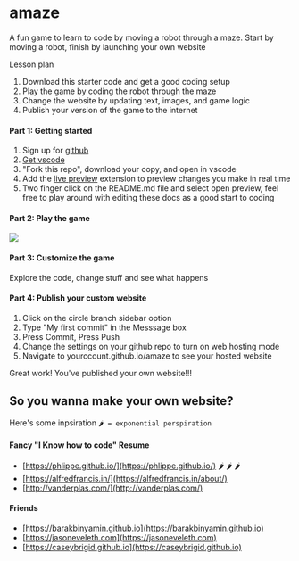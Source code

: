 # amaze
A fun game to learn to code by moving a robot through a maze. Start by moving a robot, finish by launching your own website

Lesson plan
1. Download this starter code and get a good coding setup
2. Play the game by coding the robot through the maze
3. Change the website by updating text, images, and game logic 
4. Publish your version of the game to the internet

#### Part 1: Getting started
1. Sign up for [github](https://github.com/signup)
2. [Get vscode](https://code.visualstudio.com/download)
3. "Fork this repo", download your copy, and open in vscode
4. Add the [live preview](vscode:extension/ms-vscode.live-server) extension to preview changes you make in real time
5. Two finger click on the README.md file and select open preview, feel free to play around with editing these docs as a good start to coding

#### Part 2: Play the game
<img src="lesson-images/capture.gif"/>

#### Part 3: Customize the game
Explore the code, change stuff and see what happens

#### Part 4: Publish your custom website
1. Click on the circle branch sidebar option
2. Type "My first commit" in the Messsage box
3. Press Commit, Press Push
4. Change the settings on your github repo to turn on web hosting mode
5. Navigate to yourccount.github.io/amaze to see your hosted website

Great work! You've published your own website!!! 

## So you wanna make your own website?
Here's some inpsiration `🌶️ = exponential perspiration`

<!-- ### Blog

### Store -->

#### Fancy "I Know how to code" Resume
- [https://phlippe.github.io/](https://phlippe.github.io/)  🌶️ 🌶️ 🌶️ 
- [https://alfredfrancis.in/](https://alfredfrancis.in/about/)
- [http://vanderplas.com/](http://vanderplas.com/)

<!-- ### Tech Docs -->

#### Friends
- [https://barakbinyamin.github.io](https://barakbinyamin.github.io)
- [https://jasoneveleth.com](https://jasoneveleth.com)
- [https://caseybrigid.github.io](https://caseybrigid.github.io)